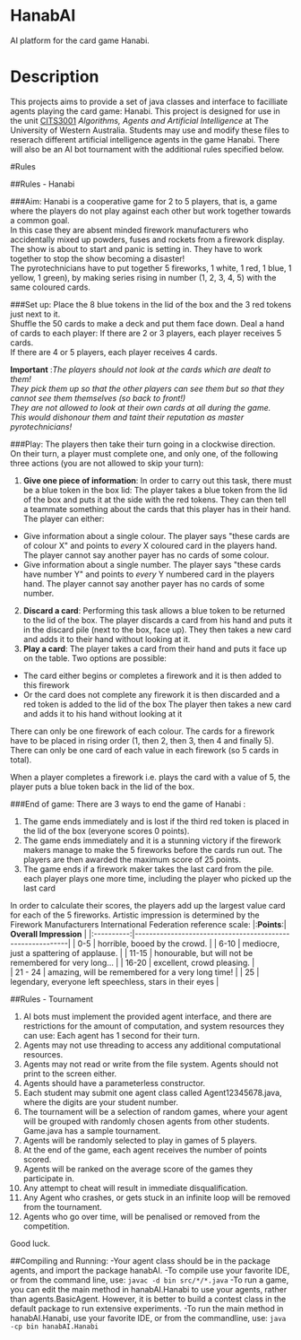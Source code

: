 # HanabAI
AI platform for the card game Hanabi.

# Description
This projects aims to provide a set of java classes and interface to facilliate agents playing the card game: Hanabi.
This project is designed for use in the unit 
[CITS3001](http://teaching.csse.uwa.edu.au/units/CITS3001/) *Algorithms, Agents and Artificial Intelligence* 
at The University of Western Australia.
Students may use and modify these files to reserach different artificial intelligence agents in the game Hanabi.
There will also be an AI bot tournament with the additional rules specified below. 

#Rules

##Rules - Hanabi

###Aim:
Hanabi is a cooperative game for 2 to 5 players, that is, 
a game where the players do not play against each other but work together towards a common goal.  
In this case they are absent minded firework manufacturers who accidentally mixed up powders, fuses and rockets from a firework display.
The show is about to start and panic is setting in.  They have to work together to stop the show becoming a disaster!  
The pyrotechnicians have to put together 5 fireworks, 1 white, 1 red,  1 blue, 1 yellow, 1 green), 
by making series rising in number (1, 2, 3, 4, 5) with the same coloured cards.

###Set up:
Place the 8 blue tokens in the lid of the box and the 3 red tokens just next to it.  
Shuffle the 50 cards to make a deck and put them face down.  Deal a hand of cards to each player:
If there are 2 or 3 players, each player receives 5 cards.  
If there are 4 or 5 players, each player receives 4 cards.

**Important** :*The players should not look at the cards which are dealt to them!  
They pick them up so that the other players can see them but so that they cannot see them themselves 
(so back to front!)  
They are not allowed to look at their own cards at all during the game.  
This would dishonour them and taint their reputation as master pyrotechnicians!*

###Play:
The players then take their turn going in a clockwise direction.  
On their turn, a player must complete one, and only one, of the following three actions (you are not allowed to skip your turn):
1. **Give one piece of information**:
  In order to carry out this task, there must be a blue token in the box lid:
  The player takes a blue token from the lid of the box and puts it at the side with the red tokens.
  They can then tell a teammate something about the cards that this player has in their hand.
  The player can either:
  - Give information about a single colour. 
    The player says "these cards are of colour X" and points to *every* X coloured card in the players hand.
    The player cannot say another payer has no cards of some colour.
  - Give information about a single number.
    The player says "these cards have number Y" and points to *every* Y numbered card in the players hand.
    The player cannot say another payer has no cards of some number.
2. **Discard a card**:
  Performing this task allows a blue token to be returned to the lid of the box. 
  The player discards a card from his hand and puts it in the discard pile (next to the box, face up). 
  They then takes a new card and adds it to their hand without looking at it.
3. **Play a card**:
  The player takes a card from their hand and puts it face up on the table.
  Two options are possible:
  - The card either begins or completes a firework and it is then added to this firework
  - Or the card does not complete any firework it is then discarded and a red token is added to the lid of the box
  The player then takes a new card and adds it to his hand without looking at it

There can only be one firework of each colour. 
The cards for a firework have to be placed in rising order (1, then 2, then 3, then 4 and finally 5).
There can only be one card of each value in each firework (so 5 cards in total).

When a player completes a firework i.e. plays the card with a value of 5,
the player puts a blue token back in the lid of the box.  

###End of game:
There are 3 ways to end the game of Hanabi :
1. The game ends immediately and is lost if the third red token is placed in the lid of the box (everyone scores 0 points).
2. The game ends immediately and it is a stunning victory if 
  the firework makers manage to make the 5 fireworks before the cards run out.
  The players are then awarded the maximum score of 25 points.
3. The game ends if a firework maker takes the last card from the pile.  
  each player plays one more time, including the player who picked up the last card

In order to calculate their scores, the players add up the largest value card for each of
the 5 fireworks. Artistic impression is determined by the Firework Manufacturers International Federation reference scale:
|:**Points**:| **Overall Impression**                                    |
|:----------:|-----------------------------------------------------------|
| 0-5        | horrible, booed by the crowd.                             |
| 6-10       | mediocre, just a spattering of applause.                  |
| 11-15      | honourable, but will not be remembered for very long...   |
| 16-20      | excellent, crowd pleasing.                                |                                  
| 21 - 24    | amazing, will be remembered for a very long time!         |
| 25         | legendary, everyone left speechless, stars in their eyes  |


##Rules - Tournament

1. AI bots must implement the provided agent interface, and there are restrictions for the amount of computation, 
  and system resources they can use: Each agent has 1 second for their turn.
3. Agents may not use threading to access any additional computational resources.
4. Agents may not read or write from the file system. Agents should not print to the screen either.
5. Agents should have a parameterless constructor.
5. Each student may submit one agent class called Agent12345678.java, where the digits are your student number.
6. The tournament will be a selection of random games, 
  where your agent will be grouped with randomly chosen agents from other students. Game.java has a sample tournament.
7. Agents will be randomly selected to play in games of 5 players.
8. At the end of the game, each agent receives the number of points scored.
9. Agents will be ranked on the average score of the games they participate in. 
10. Any attempt to cheat will result in immediate disqualification.
11. Any Agent who crashes, or gets stuck in an infinite loop will be removed from the tournament.
12. Agents who go over time, will be penalised or removed from the competition.

Good luck.

##Compiling and Running:
-Your agent class should be in the package agents, and import the package hanabAI.
-To compile use your favorite IDE, or from the command line, use:
 `javac -d bin src/*/*.java`
-To run a game, you can edit the main method in hanabAI.Hanabi to use your agents, rather than agents.BasicAgent.
However, it is better to build a contest class in the default package to run extensive experiments.
-To run the main method in hanabAI.Hanabi, use your favorite IDE, or from the commandline, use:
 `java -cp bin hanabAI.Hanabi`
